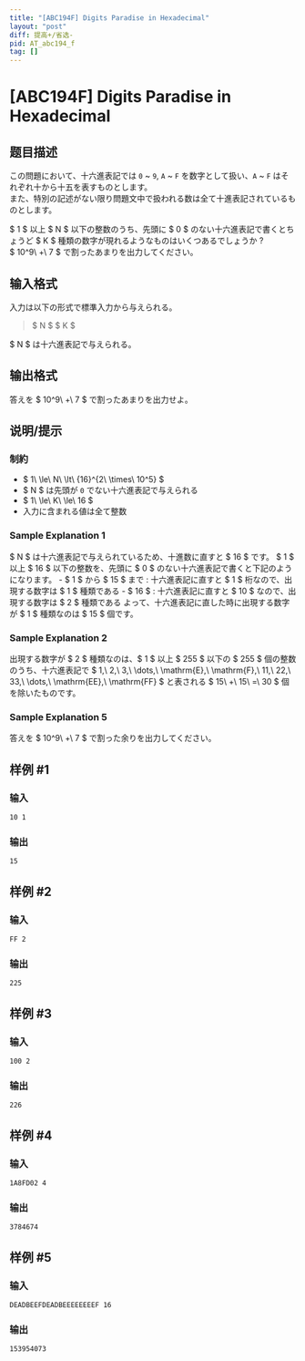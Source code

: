 ```yaml
---
title: "[ABC194F] Digits Paradise in Hexadecimal"
layout: "post"
diff: 提高+/省选-
pid: AT_abc194_f
tag: []
---
```


# [ABC194F] Digits Paradise in Hexadecimal

## 题目描述

[problemUrl]: https://atcoder.jp/contests/abc194/tasks/abc194_f

この問題において、十六進表記では `0` ~ `9`, `A` ~ `F` を数字として扱い、`A` ~ `F` はそれぞれ十から十五を表すものとします。  
 また、特別の記述がない限り問題文中で扱われる数は全て十進表記されているものとします。

$ 1 $ 以上 $ N $ 以下の整数のうち、先頭に $ 0 $ のない十六進表記で書くとちょうど $ K $ 種類の数字が現れるようなものはいくつあるでしょうか ?  
 $ 10^9\ +\ 7 $ で割ったあまりを出力してください。

## 输入格式

入力は以下の形式で標準入力から与えられる。

> $ N $ $ K $

$ N $ は十六進表記で与えられる。

## 输出格式

答えを $ 10^9\ +\ 7 $ で割ったあまりを出力せよ。

## 说明/提示

### 制約

- $ 1\ \le\ N\ \lt\ {16}^{2\ \times\ 10^5} $
- $ N $ は先頭が `0` でない十六進表記で与えられる
- $ 1\ \le\ K\ \le\ 16 $
- 入力に含まれる値は全て整数

### Sample Explanation 1

$ N $ は十六進表記で与えられているため、十進数に直すと $ 16 $ です。 $ 1 $ 以上 $ 16 $ 以下の整数を、先頭に $ 0 $ のない十六進表記で書くと下記のようになります。 - $ 1 $ から $ 15 $ まで : 十六進表記に直すと $ 1 $ 桁なので、出現する数字は $ 1 $ 種類である - $ 16 $ : 十六進表記に直すと $ 10 $ なので、出現する数字は $ 2 $ 種類である よって、十六進表記に直した時に出現する数字が $ 1 $ 種類なのは $ 15 $ 個です。

### Sample Explanation 2

出現する数字が $ 2 $ 種類なのは、$ 1 $ 以上 $ 255 $ 以下の $ 255 $ 個の整数のうち、十六進表記で $ 1,\ 2,\ 3,\ \dots,\ \mathrm{E},\ \mathrm{F},\ 11,\ 22,\ 33,\ \dots,\ \mathrm{EE},\ \mathrm{FF} $ と表される $ 15\ +\ 15\ =\ 30 $ 個を除いたものです。

### Sample Explanation 5

答えを $ 10^9\ +\ 7 $ で割った余りを出力してください。

## 样例 #1

### 输入

```
10 1
```

### 输出

```
15
```

## 样例 #2

### 输入

```
FF 2
```

### 输出

```
225
```

## 样例 #3

### 输入

```
100 2
```

### 输出

```
226
```

## 样例 #4

### 输入

```
1A8FD02 4
```

### 输出

```
3784674
```

## 样例 #5

### 输入

```
DEADBEEFDEADBEEEEEEEEF 16
```

### 输出

```
153954073
```

